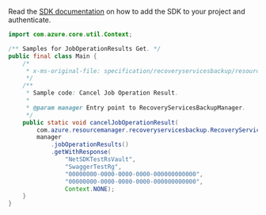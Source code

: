 Read the [SDK documentation](https://github.com/Azure/azure-sdk-for-java/blob/azure-resourcemanager-recoveryservicesbackup_1.0.0-beta.3/sdk/recoveryservicesbackup/azure-resourcemanager-recoveryservicesbackup/README.md) on how to add the SDK to your project and authenticate.

```java
import com.azure.core.util.Context;

/** Samples for JobOperationResults Get. */
public final class Main {
    /*
     * x-ms-original-file: specification/recoveryservicesbackup/resource-manager/Microsoft.RecoveryServices/stable/2021-12-01/examples/Common/CancelJobOperationResult.json
     */
    /**
     * Sample code: Cancel Job Operation Result.
     *
     * @param manager Entry point to RecoveryServicesBackupManager.
     */
    public static void cancelJobOperationResult(
        com.azure.resourcemanager.recoveryservicesbackup.RecoveryServicesBackupManager manager) {
        manager
            .jobOperationResults()
            .getWithResponse(
                "NetSDKTestRsVault",
                "SwaggerTestRg",
                "00000000-0000-0000-0000-000000000000",
                "00000000-0000-0000-0000-000000000000",
                Context.NONE);
    }
}
```
